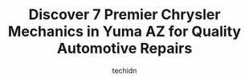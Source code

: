---
layout: ampstory
image: https://images.unsplash.com/photo-1484136063621-1acbc3b4ec98?ixlib=rb-4.0.3&ixid=MnwxMjA3fDB8MHxwaG90by1wYWdlfHx8fGVufDB8fHx8&auto=format&fit=crop&w=640&h=853&q=80
author: techidn
featured: false
description: Discover the 7 best Chrysler Mechanic in Yuma AZ, USA and ensure your vehicle receives the highest quality of care. These trusted professionals are known for their skill, knowledge, and dedi
title: Discover 7 Premier Chrysler Mechanics in Yuma AZ for Quality Automotive Repairs
cover:
   title: Discover 7 Premier Chrysler Mechanics in Yuma AZ for Quality Automotive Repairs
   subtitle: Rickpate
   background: https://images.unsplash.com/photo-1484136063621-1acbc3b4ec98?ixlib=rb-4.0.3&ixid=MnwxMjA3fDB8MHxwaG90by1wYWdlfHx8fGVufDB8fHx8&auto=format&fit=crop&w=640&h=853&q=80

pages: 
 - layout: thirds
   top: <h1>#1 Joes Garage | Yuma AZ</h1>
   bottom: "<p>Joe was great! Great service and reasonable rates.Finished the job in one day, unlike other shops that wanted car for 2 days. Other shops not willing to even give us a pr</p>"
   background: https://www.knot35.com/toplist/wp-content/uploads/2023/06/best-chrysler-mechanic-1-in-yuma-az-1685840340.jpeg
   backgroundblur: true
 - layout: thirds
   top: <h1>#2 Campbells Auto Service</h1>
   bottom: "<p>350 E 24th St, Yuma, AZ 85364, United States</p>"
   background: https://www.knot35.com/toplist/wp-content/uploads/2023/06/best-chrysler-mechanic-2-in-yuma-az-1685840340.jpeg
   cta:
      link: https://www.knot35.com/toplist/discover-7-premier-chrysler-mechanics-in-yuma-az-for-quality-automotive-repairs/
      text: Discover 7 Premier Chrysler Mechanics in Yuma AZ for Quality Automotive Repairs
 - layout: thirds
   top: <h1>#3 Advanced Truck & Auto Repair</h1>
   bottom: "<p>2234 E 15th Pl, Yuma, AZ 85365, United States</p>"
   background: https://www.knot35.com/toplist/wp-content/uploads/2023/06/best-chrysler-mechanic-3-in-yuma-az-1685840341.jpeg
   cta:
      link: https://www.knot35.com/toplist/discover-7-premier-chrysler-mechanics-in-yuma-az-for-quality-automotive-repairs/
      text: Discover 7 Premier Chrysler Mechanics in Yuma AZ for Quality Automotive Repairs
 - layout: thirds
   top: <h1>#4 3-10 Auto Works & 3-10 Diesel Works</h1>
   bottom: "<p>3222 S Florence Ln, Yuma, AZ 85365, United States</p>"
   background: https://images.unsplash.com/photo-1510906594845-bc082582c8cc?ixlib=rb-4.0.3&ixid=MnwxMjA3fDB8MHxwaG90by1wYWdlfHx8fGVufDB8fHx8&auto=format&fit=crop&w=640&h=853&q=80
   cta:
      link: https://www.knot35.com/toplist/discover-7-premier-chrysler-mechanics-in-yuma-az-for-quality-automotive-repairs/
      text: Discover 7 Premier Chrysler Mechanics in Yuma AZ for Quality Automotive Repairs
 - layout: thirds
   top: <h1>#5 El Paisa Auto Mechanic LLC and Towing</h1>
   bottom: "<p>229w W 8th St, Yuma, AZ 85364, United States</p>"
   background: https://images.unsplash.com/photo-1522441815192-d9f04eb0615c?ixlib=rb-4.0.3&ixid=MnwxMjA3fDB8MHxwaG90by1wYWdlfHx8fGVufDB8fHx8&auto=format&fit=crop&w=640&h=853&q=80
   cta:
      link: https://www.knot35.com/toplist/discover-7-premier-chrysler-mechanics-in-yuma-az-for-quality-automotive-repairs/
      text: Discover 7 Premier Chrysler Mechanics in Yuma AZ for Quality Automotive Repairs
 - layout: thirds
   top: <h1>#6 Unzuetas Auto Repair</h1>
   bottom: "<p>1711 S Arizona Ave, Yuma, AZ 85364, United States</p>"
   background: https://images.unsplash.com/photo-1599422314077-f4dfdaa4cd09?ixlib=rb-4.0.3&ixid=MnwxMjA3fDB8MHxwaG90by1wYWdlfHx8fGVufDB8fHx8&auto=format&fit=crop&w=640&h=853&q=80
   cta:
      link: https://www.knot35.com/toplist/discover-7-premier-chrysler-mechanics-in-yuma-az-for-quality-automotive-repairs/
      text: Discover 7 Premier Chrysler Mechanics in Yuma AZ for Quality Automotive Repairs
 - layout: thirds
   top: <h1>#7 Arizona Auto Clinic Inc.</h1>
   bottom: "<p>1001 S 4th Ave, Yuma, AZ 85364, United States</p>"
   background: https://images.unsplash.com/photo-1536745287225-21d689278fd1?ixlib=rb-4.0.3&ixid=MnwxMjA3fDB8MHxwaG90by1wYWdlfHx8fGVufDB8fHx8&auto=format&fit=crop&w=640&h=853&q=80
   cta:
      link: https://www.knot35.com/toplist/discover-7-premier-chrysler-mechanics-in-yuma-az-for-quality-automotive-repairs/
      text: Discover 7 Premier Chrysler Mechanics in Yuma AZ for Quality Automotive Repairs
 - layout: thirds
   middle: Continue reading...
   background: https://images.unsplash.com/photo-1527066579998-dbbae57f45ce?ixlib=rb-4.0.3&ixid=MnwxMjA3fDB8MHxwaG90by1wYWdlfHx8fGVufDB8fHx8&auto=format&fit=crop&w=640&h=853&q=80
   cta:
      link: https://www.knot35.com/toplist/discover-7-premier-chrysler-mechanics-in-yuma-az-for-quality-automotive-repairs/
      text: Discover 7 Premier Chrysler Mechanics in Yuma AZ for Quality Automotive Repairs
      
---